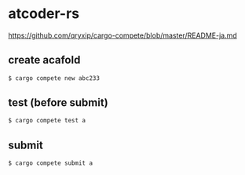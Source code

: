 # atcoder-rs

https://github.com/qryxip/cargo-compete/blob/master/README-ja.md

## create acafold

```bash
$ cargo compete new abc233
```

## test (before submit)

```bash
$ cargo compete test a
```

## submit

```bash
$ cargo compete submit a
```
